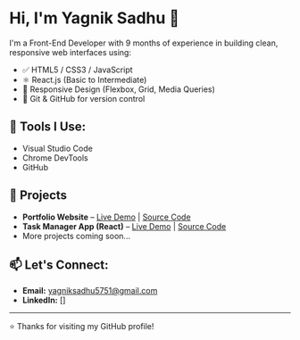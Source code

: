 # Hi, I'm Yagnik Sadhu 👋

I'm a Front-End Developer with 9 months of experience in building clean, responsive web interfaces using:

- ✅ HTML5 / CSS3 / JavaScript
- ⚛️ React.js (Basic to Intermediate)
- 🧩 Responsive Design (Flexbox, Grid, Media Queries)
- 🔧 Git & GitHub for version control

## 🧰 Tools I Use:
- Visual Studio Code
- Chrome DevTools
- GitHub
  

## 💼 Projects
- **Portfolio Website** – [Live Demo](#) | [Source Code](#)
- **Task Manager App (React)** – [Live Demo](#) | [Source Code](#)
- More projects coming soon...

## 📫 Let's Connect:
- **Email:** yagniksadhu5751@gmail.com
- **LinkedIn:** []

---

⭐️ Thanks for visiting my GitHub profile!


<!--
**yagnik51/yagnik51** is a ✨ _special_ ✨ repository because its `README.md` (this file) appears on your GitHub profile.

Here are some ideas to get you started:

- 🔭 I’m currently working on ...
- 🌱 I’m currently learning ...
- 👯 I’m looking to collaborate onwith ...
- 💬 Ask me about ...
- 📫 How tome: ...
- 😄 Pronouns: ...
- ⚡ Fun fact: ...
-->
